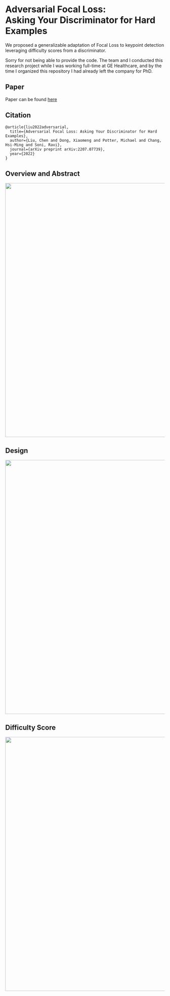 # Adversarial Focal Loss: <br>Asking Your Discriminator for Hard Examples
We proposed a generalizable adaptation of Focal Loss to keypoint detection leveraging difficulty scores from a discriminator.

Sorry for not being able to provide the code. The team and I conducted this research project while I was working full-time at GE Healthcare, and by the time I organized this repository I had already left the company for PhD. 

## Paper
Paper can be found [here](https://arxiv.org/pdf/2207.07739.pdf)

## Citation
```
@article{liu2022adversarial,
  title={Adversarial Focal Loss: Asking Your Discriminator for Hard Examples},
  author={Liu, Chen and Dong, Xiaomeng and Potter, Michael and Chang, Hsi-Ming and Soni, Ravi},
  journal={arXiv preprint arXiv:2207.07739},
  year={2022}
}
```

## Overview and Abstract
<img src="https://github.com/ChenRaphaelLiu/AdversarialFocalLoss/blob/main/paper/github_display_01.png" width="800"/>

## Design
<img src="https://github.com/ChenRaphaelLiu/AdversarialFocalLoss/blob/main/paper/github_display_02.png" width="800"/>

## Difficulty Score
<img src="https://github.com/ChenRaphaelLiu/AdversarialFocalLoss/blob/main/paper/github_display_03.png" width="800"/>


